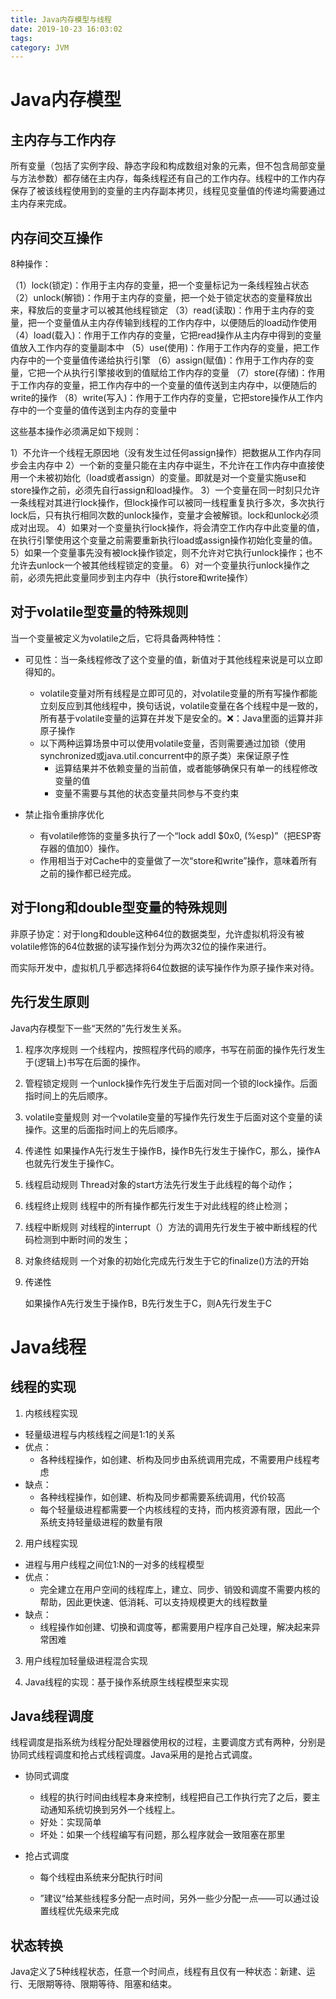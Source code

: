 ```yaml
---
title: Java内存模型与线程
date: 2019-10-23 16:03:02
tags:
category: JVM
---
```


# Java内存模型

## 主内存与工作内存

所有变量（包括了实例字段、静态字段和构成数组对象的元素，但不包含局部变量与方法参数）都存储在主内存，每条线程还有自己的工作内存。线程中的工作内存保存了被该线程使用到的变量的主内存副本拷贝，线程见变量值的传递均需要通过主内存来完成。

## 内存间交互操作

8种操作：

（1）lock(锁定)：作用于主内存的变量，把一个变量标记为一条线程独占状态
（2）unlock(解锁)：作用于主内存的变量，把一个处于锁定状态的变量释放出来，释放后的变量才可以被其他线程锁定
（3）read(读取)：作用于主内存的变量，把一个变量值从主内存传输到线程的工作内存中，以便随后的load动作使用
（4）load(载入)：作用于工作内存的变量，它把read操作从主内存中得到的变量值放入工作内存的变量副本中
（5）use(使用)：作用于工作内存的变量，把工作内存中的一个变量值传递给执行引擎
（6）assign(赋值)：作用于工作内存的变量，它把一个从执行引擎接收到的值赋给工作内存的变量
（7）store(存储)：作用于工作内存的变量，把工作内存中的一个变量的值传送到主内存中，以便随后的write的操作
（8）write(写入)：作用于工作内存的变量，它把store操作从工作内存中的一个变量的值传送到主内存的变量中

这些基本操作必须满足如下规则：

1）不允许一个线程无原因地（没有发生过任何assign操作）把数据从工作内存同步会主内存中
2）一个新的变量只能在主内存中诞生，不允许在工作内存中直接使用一个未被初始化（load或者assign）的变量。即就是对一个变量实施use和store操作之前，必须先自行assign和load操作。
3）一个变量在同一时刻只允许一条线程对其进行lock操作，但lock操作可以被同一线程重复执行多次，多次执行lock后，只有执行相同次数的unlock操作，变量才会被解锁。lock和unlock必须成对出现。
4）如果对一个变量执行lock操作，将会清空工作内存中此变量的值，在执行引擎使用这个变量之前需要重新执行load或assign操作初始化变量的值。
5）如果一个变量事先没有被lock操作锁定，则不允许对它执行unlock操作；也不允许去unlock一个被其他线程锁定的变量。
6）对一个变量执行unlock操作之前，必须先把此变量同步到主内存中（执行store和write操作）

## 对于volatile型变量的特殊规则

当一个变量被定义为volatile之后，它将具备两种特性：

- 可见性：当一条线程修改了这个变量的值，新值对于其他线程来说是可以立即得知的。
  - volatile变量对所有线程是立即可见的，对volatile变量的所有写操作都能立刻反应到其他线程中，换句话说，volatile变量在各个线程中是一致的，所有基于volatile变量的运算在并发下是安全的。❌：Java里面的运算并非原子操作
  - 以下两种运算场景中可以使用volatile变量，否则需要通过加锁（使用synchronized或java.util.concurrent中的原子类）来保证原子性
    - 运算结果并不依赖变量的当前值，或者能够确保只有单一的线程修改变量的值
    - 变量不需要与其他的状态变量共同参与不变约束

- 禁止指令重排序优化
  - 有volatile修饰的变量多执行了一个“lock addl $0x0, (%esp)”（把ESP寄存器的值加0）操作。
  - 作用相当于对Cache中的变量做了一次“store和write”操作，意味着所有之前的操作都已经完成。

## 对于long和double型变量的特殊规则

非原子协定：对于long和double这种64位的数据类型，允许虚拟机将没有被volatile修饰的64位数据的读写操作划分为两次32位的操作来进行。

而实际开发中，虚拟机几乎都选择将64位数据的读写操作作为原子操作来对待。

## 先行发生原则

Java内存模型下一些“天然的”先行发生关系。

1. 程序次序规则 
   一个线程内，按照程序代码的顺序，书写在前面的操作先行发生于(逻辑上)书写在后面的操作。 

2. 管程锁定规则 
   一个unlock操作先行发生于后面对同一个锁的lock操作。后面指时间上的先后顺序。

3. volatile变量规则 
   对一个volatile变量的写操作先行发生于后面对这个变量的读操作。这里的后面指时间上的先后顺序。 

4. 传递性 
   如果操作A先行发生于操作B，操作B先行发生于操作C，那么，操作A也就先行发生于操作C。 

5. 线程启动规则 
   Thread对象的start方法先行发生于此线程的每个动作； 

6. 线程终止规则 
   线程中的所有操作都先行发生于对此线程的终止检测； 

7. 线程中断规则 
   对线程的interrupt（）方法的调用先行发生于被中断线程的代码检测到中断时间的发生； 

8. 对象终结规则 
   一个对象的初始化完成先行发生于它的finalize()方法的开始

9. 传递性

   如果操作A先行发生于操作B，B先行发生于C，则A先行发生于C

# Java线程

## 线程的实现

1. 内核线程实现

- 轻量级进程与内核线程之间是1:1的关系
- 优点：
  - 各种线程操作，如创建、析构及同步由系统调用完成，不需要用户线程考虑
- 缺点：
  - 各种线程操作，如创建、析构及同步都需要系统调用，代价较高
  - 每个轻量级进程都需要一个内核线程的支持，而内核资源有限，因此一个系统支持轻量级进程的数量有限

2. 用户线程实现

- 进程与用户线程之间位1:N的一对多的线程模型
- 优点：
  - 完全建立在用户空间的线程库上，建立、同步、销毁和调度不需要内核的帮助，因此更快速、低消耗、可以支持规模更大的线程数量
- 缺点：
  - 线程操作如创建、切换和调度等，都需要用户程序自己处理，解决起来异常困难

3. 用户线程加轻量级进程混合实现

4. Java线程的实现：基于操作系统原生线程模型来实现

## Java线程调度

线程调度是指系统为线程分配处理器使用权的过程，主要调度方式有两种，分别是协同式线程调度和抢占式线程调度。Java采用的是抢占式调度。

- 协同式调度

  - 线程的执行时间由线程本身来控制，线程把自己工作执行完了之后，要主动通知系统切换到另外一个线程上。
  - 好处：实现简单
  - 坏处：如果一个线程编写有问题，那么程序就会一致阻塞在那里

- 抢占式调度

  - 每个线程由系统来分配执行时间

  - ”建议“给某些线程多分配一点时间，另外一些少分配一点——可以通过设置线程优先级来完成

## 状态转换

Java定义了5种线程状态，任意一个时间点，线程有且仅有一种状态：新建、运行、无限期等待、限期等待、阻塞和结束。